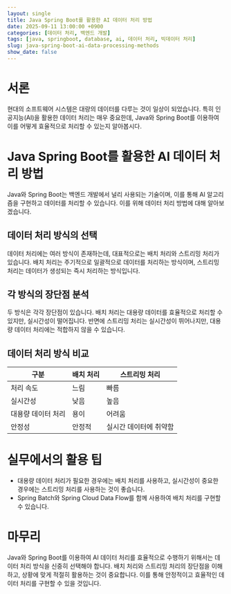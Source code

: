 ```yaml
---
layout: single
title: Java Spring Boot를 활용한 AI 데이터 처리 방법
date: 2025-09-11 13:00:00 +0900
categories: [데이터 처리, 백엔드 개발]
tags: [java, springboot, database, ai, 데이터 처리, 빅데이터 처리]
slug: java-spring-boot-ai-data-processing-methods
show_date: false
---
```


# 서론
현대의 소프트웨어 시스템은 대량의 데이터를 다루는 것이 일상이 되었습니다. 특히 인공지능(AI)을 활용한 데이터 처리는 매우 중요한데, Java와 Spring Boot를 이용하여 이를 어떻게 효율적으로 처리할 수 있는지 알아봅시다.

# Java Spring Boot를 활용한 AI 데이터 처리 방법
Java와 Spring Boot는 백엔드 개발에서 널리 사용되는 기술이며, 이를 통해 AI 알고리즘을 구현하고 데이터를 처리할 수 있습니다. 이를 위해 데이터 처리 방법에 대해 알아보겠습니다.

## 데이터 처리 방식의 선택
데이터 처리에는 여러 방식이 존재하는데, 대표적으로는 배치 처리와 스트리밍 처리가 있습니다. 배치 처리는 주기적으로 일괄적으로 데이터를 처리하는 방식이며, 스트리밍 처리는 데이터가 생성되는 즉시 처리하는 방식입니다.

## 각 방식의 장단점 분석
두 방식은 각각 장단점이 있습니다. 배치 처리는 대용량 데이터를 효율적으로 처리할 수 있지만, 실시간성이 떨어집니다. 반면에 스트리밍 처리는 실시간성이 뛰어나지만, 대용량 데이터 처리에는 적합하지 않을 수 있습니다.

## 데이터 처리 방식 비교
| 구분          | 배치 처리                    | 스트리밍 처리                   |
|-------------|---------------------------|------------------------------|
| 처리 속도     | 느림                        | 빠름                           |
| 실시간성      | 낮음                        | 높음                           |
| 대용량 데이터 처리 | 용이                        | 어려움                         |
| 안정성        | 안정적                       | 실시간 데이터에 취약함            |

# 실무에서의 활용 팁
- 대용량 데이터 처리가 필요한 경우에는 배치 처리를 사용하고, 실시간성이 중요한 경우에는 스트리밍 처리를 사용하는 것이 좋습니다.
- Spring Batch와 Spring Cloud Data Flow를 함께 사용하여 배치 처리를 구현할 수 있습니다.

# 마무리
Java와 Spring Boot를 이용하여 AI 데이터 처리를 효율적으로 수행하기 위해서는 데이터 처리 방식을 신중히 선택해야 합니다. 배치 처리와 스트리밍 처리의 장단점을 이해하고, 상황에 맞게 적절히 활용하는 것이 중요합니다. 이를 통해 안정적이고 효율적인 데이터 처리를 구현할 수 있을 것입니다.